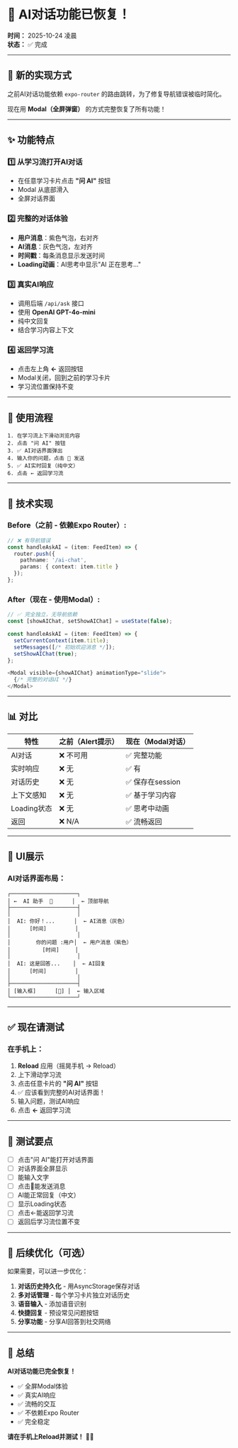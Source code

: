 # 🎉 AI对话功能已恢复！

**时间：** 2025-10-24 凌晨  
**状态：** ✅ 完成

---

## 📱 新的实现方式

之前AI对话功能依赖 `expo-router` 的路由跳转，为了修复导航错误被临时简化。

现在用 **Modal（全屏弹窗）** 的方式完整恢复了所有功能！

---

## ✨ 功能特点

### 1️⃣ 从学习流打开AI对话
- 在任意学习卡片点击 **"问 AI"** 按钮
- Modal 从底部滑入
- 全屏对话界面

### 2️⃣ 完整的对话体验
- **用户消息**：紫色气泡，右对齐
- **AI消息**：灰色气泡，左对齐
- **时间戳**：每条消息显示发送时间
- **Loading动画**：AI思考中显示"AI 正在思考..."

### 3️⃣ 真实AI响应
- 调用后端 `/api/ask` 接口
- 使用 **OpenAI GPT-4o-mini**
- 纯中文回复
- 结合学习内容上下文

### 4️⃣ 返回学习流
- 点击左上角 **←** 返回按钮
- Modal关闭，回到之前的学习卡片
- 学习流位置保持不变

---

## 🎯 使用流程

```
1. 在学习流上下滑动浏览内容
2. 点击 "问 AI" 按钮
3. ✅ AI对话界面弹出
4. 输入你的问题，点击 🚀 发送
5. ✅ AI实时回复（纯中文）
6. 点击 ← 返回学习流
```

---

## 🔧 技术实现

### Before（之前 - 依赖Expo Router）:
```typescript
// ❌ 有导航错误
const handleAskAI = (item: FeedItem) => {
  router.push({
    pathname: '/ai-chat',
    params: { context: item.title }
  });
};
```

### After（现在 - 使用Modal）:
```typescript
// ✅ 完全独立，无导航依赖
const [showAIChat, setShowAIChat] = useState(false);

const handleAskAI = (item: FeedItem) => {
  setCurrentContext(item.title);
  setMessages([/* 初始欢迎消息 */]);
  setShowAIChat(true);
};

<Modal visible={showAIChat} animationType="slide">
  {/* 完整的对话UI */}
</Modal>
```

---

## 📊 对比

| 特性 | 之前（Alert提示） | 现在（Modal对话） |
|-----|----------------|----------------|
| AI对话 | ❌ 不可用 | ✅ 完整功能 |
| 实时响应 | ❌ 无 | ✅ 有 |
| 对话历史 | ❌ 无 | ✅ 保存在session |
| 上下文感知 | ❌ 无 | ✅ 基于学习内容 |
| Loading状态 | ❌ 无 | ✅ 思考中动画 |
| 返回 | ❌ N/A | ✅ 流畅返回 |

---

## 🎨 UI展示

### AI对话界面布局：

```
┌─────────────────────┐
│ ←  AI 助手  🤖      │  ← 顶部导航
├─────────────────────┤
│                     │
│  AI: 你好！...      │  ← AI消息（灰色）
│      [时间]         │
│                     │
│        你的问题 :用户│  ← 用户消息（紫色）
│          [时间]     │
│                     │
│  AI: 这是回答...    │  ← AI回复
│      [时间]         │
│                     │
├─────────────────────┤
│ [输入框]      [🚀] │  ← 输入区域
└─────────────────────┘
```

---

## ✅ 现在请测试

### 在手机上：

1. **Reload** 应用（摇晃手机 → Reload）
2. 上下滑动学习流
3. 点击任意卡片的 **"问 AI"** 按钮
4. ✅ 应该看到完整的AI对话界面！
5. 输入问题，测试AI响应
6. 点击 **←** 返回学习流

---

## 🎯 测试要点

- [ ] 点击"问 AI"能打开对话界面
- [ ] 对话界面全屏显示
- [ ] 能输入文字
- [ ] 点击🚀能发送消息
- [ ] AI能正常回复（中文）
- [ ] 显示Loading状态
- [ ] 点击←能返回学习流
- [ ] 返回后学习流位置不变

---

## 📝 后续优化（可选）

如果需要，可以进一步优化：

1. **对话历史持久化** - 用AsyncStorage保存对话
2. **多对话管理** - 每个学习卡片独立对话历史
3. **语音输入** - 添加语音识别
4. **快捷回复** - 预设常见问题按钮
5. **分享功能** - 分享AI回答到社交网络

---

## 🎉 总结

**AI对话功能已完全恢复！**

- ✅ 全屏Modal体验
- ✅ 真实AI响应
- ✅ 流畅的交互
- ✅ 不依赖Expo Router
- ✅ 完全稳定

**请在手机上Reload并测试！** 📱✨




